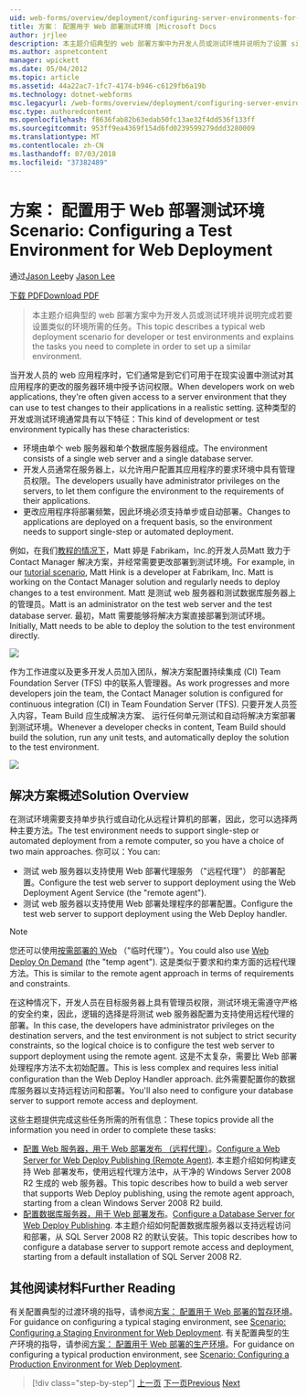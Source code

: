 ```yaml
---
uid: web-forms/overview/deployment/configuring-server-environments-for-web-deployment/scenario-configuring-a-test-environment-for-web-deployment
title: 方案： 配置用于 Web 部署测试环境 |Microsoft Docs
author: jrjlee
description: 本主题介绍典型的 web 部署方案中为开发人员或测试环境并说明为了设置 si 完成所需的任务...
ms.author: aspnetcontent
manager: wpickett
ms.date: 05/04/2012
ms.topic: article
ms.assetid: 44a22ac7-1fc7-4174-b946-c6129fb6a19b
ms.technology: dotnet-webforms
msc.legacyurl: /web-forms/overview/deployment/configuring-server-environments-for-web-deployment/scenario-configuring-a-test-environment-for-web-deployment
msc.type: authoredcontent
ms.openlocfilehash: f8636fab82b63edab50fc13ae32f4dd536f133ff
ms.sourcegitcommit: 953ff9ea4369f154d6fd0239599279ddd3280009
ms.translationtype: MT
ms.contentlocale: zh-CN
ms.lasthandoff: 07/03/2018
ms.locfileid: "37382489"
---
```

<a name="scenario-configuring-a-test-environment-for-web-deployment"></a><span data-ttu-id="a3fb6-103">方案： 配置用于 Web 部署测试环境</span><span class="sxs-lookup"><span data-stu-id="a3fb6-103">Scenario: Configuring a Test Environment for Web Deployment</span></span>
====================
<span data-ttu-id="a3fb6-104">通过[Jason Lee](https://github.com/jrjlee)</span><span class="sxs-lookup"><span data-stu-id="a3fb6-104">by [Jason Lee](https://github.com/jrjlee)</span></span>

[<span data-ttu-id="a3fb6-105">下载 PDF</span><span class="sxs-lookup"><span data-stu-id="a3fb6-105">Download PDF</span></span>](https://msdnshared.blob.core.windows.net/media/MSDNBlogsFS/prod.evol.blogs.msdn.com/CommunityServer.Blogs.Components.WeblogFiles/00/00/00/63/56/8130.DeployingWebAppsInEnterpriseScenarios.pdf)

> <span data-ttu-id="a3fb6-106">本主题介绍典型的 web 部署方案中为开发人员或测试环境并说明完成若要设置类似的环境所需的任务。</span><span class="sxs-lookup"><span data-stu-id="a3fb6-106">This topic describes a typical web deployment scenario for developer or test environments and explains the tasks you need to complete in order to set up a similar environment.</span></span>


<span data-ttu-id="a3fb6-107">当开发人员的 web 应用程序时，它们通常是到它们可用于在现实设置中测试对其应用程序的更改的服务器环境中授予访问权限。</span><span class="sxs-lookup"><span data-stu-id="a3fb6-107">When developers work on web applications, they're often given access to a server environment that they can use to test changes to their applications in a realistic setting.</span></span> <span data-ttu-id="a3fb6-108">这种类型的开发或测试环境通常具有以下特征：</span><span class="sxs-lookup"><span data-stu-id="a3fb6-108">This kind of development or test environment typically has these characteristics:</span></span>

- <span data-ttu-id="a3fb6-109">环境由单个 web 服务器和单个数据库服务器组成。</span><span class="sxs-lookup"><span data-stu-id="a3fb6-109">The environment consists of a single web server and a single database server.</span></span>
- <span data-ttu-id="a3fb6-110">开发人员通常在服务器上，以允许用户配置其应用程序的要求环境中具有管理员权限。</span><span class="sxs-lookup"><span data-stu-id="a3fb6-110">The developers usually have administrator privileges on the servers, to let them configure the environment to the requirements of their applications.</span></span>
- <span data-ttu-id="a3fb6-111">更改应用程序将部署频繁，因此环境必须支持单步或自动部署。</span><span class="sxs-lookup"><span data-stu-id="a3fb6-111">Changes to applications are deployed on a frequent basis, so the environment needs to support single-step or automated deployment.</span></span>

<span data-ttu-id="a3fb6-112">例如，在我们[教程的情况下](../deploying-web-applications-in-enterprise-scenarios/enterprise-web-deployment-scenario-overview.md)，Matt 婷是 Fabrikam，Inc.的开发人员Matt 致力于 Contact Manager 解决方案，并经常需要更改部署到测试环境。</span><span class="sxs-lookup"><span data-stu-id="a3fb6-112">For example, in our [tutorial scenario](../deploying-web-applications-in-enterprise-scenarios/enterprise-web-deployment-scenario-overview.md), Matt Hink is a developer at Fabrikam, Inc. Matt is working on the Contact Manager solution and regularly needs to deploy changes to a test environment.</span></span> <span data-ttu-id="a3fb6-113">Matt 是测试 web 服务器和测试数据库服务器上的管理员。</span><span class="sxs-lookup"><span data-stu-id="a3fb6-113">Matt is an administrator on the test web server and the test database server.</span></span> <span data-ttu-id="a3fb6-114">最初，Matt 需要能够将解决方案直接部署到测试环境。</span><span class="sxs-lookup"><span data-stu-id="a3fb6-114">Initially, Matt needs to be able to deploy the solution to the test environment directly.</span></span>

![](scenario-configuring-a-test-environment-for-web-deployment/_static/image1.png)

<span data-ttu-id="a3fb6-115">作为工作进度以及更多开发人员加入团队，解决方案配置持续集成 (CI) Team Foundation Server (TFS) 中的联系人管理器。</span><span class="sxs-lookup"><span data-stu-id="a3fb6-115">As work progresses and more developers join the team, the Contact Manager solution is configured for continuous integration (CI) in Team Foundation Server (TFS).</span></span> <span data-ttu-id="a3fb6-116">只要开发人员签入内容，Team Build 应生成解决方案、 运行任何单元测试和自动将解决方案部署到测试环境。</span><span class="sxs-lookup"><span data-stu-id="a3fb6-116">Whenever a developer checks in content, Team Build should build the solution, run any unit tests, and automatically deploy the solution to the test environment.</span></span>

![](scenario-configuring-a-test-environment-for-web-deployment/_static/image2.png)

## <a name="solution-overview"></a><span data-ttu-id="a3fb6-117">解决方案概述</span><span class="sxs-lookup"><span data-stu-id="a3fb6-117">Solution Overview</span></span>

<span data-ttu-id="a3fb6-118">在测试环境需要支持单步执行或自动化从远程计算机的部署，因此，您可以选择两种主要方法。</span><span class="sxs-lookup"><span data-stu-id="a3fb6-118">The test environment needs to support single-step or automated deployment from a remote computer, so you have a choice of two main approaches.</span></span> <span data-ttu-id="a3fb6-119">你可以：</span><span class="sxs-lookup"><span data-stu-id="a3fb6-119">You can:</span></span>

- <span data-ttu-id="a3fb6-120">测试 web 服务器以支持使用 Web 部署代理服务 （"远程代理"） 的部署配置。</span><span class="sxs-lookup"><span data-stu-id="a3fb6-120">Configure the test web server to support deployment using the Web Deployment Agent Service (the "remote agent").</span></span>
- <span data-ttu-id="a3fb6-121">测试 web 服务器以支持使用 Web 部署处理程序的部署配置。</span><span class="sxs-lookup"><span data-stu-id="a3fb6-121">Configure the test web server to support deployment using the Web Deploy handler.</span></span>

> [!NOTE]
> <span data-ttu-id="a3fb6-122">您还可以使用[按需部署的 Web](https://technet.microsoft.com/library/ee517345(WS.10).aspx) （"临时代理"）。</span><span class="sxs-lookup"><span data-stu-id="a3fb6-122">You could also use [Web Deploy On Demand](https://technet.microsoft.com/library/ee517345(WS.10).aspx) (the "temp agent").</span></span> <span data-ttu-id="a3fb6-123">这是类似于要求和约束方面的远程代理方法。</span><span class="sxs-lookup"><span data-stu-id="a3fb6-123">This is similar to the remote agent approach in terms of requirements and constraints.</span></span>


<span data-ttu-id="a3fb6-124">在这种情况下，开发人员在目标服务器上具有管理员权限，测试环境无需遵守严格的安全约束，因此，逻辑的选择是将测试 web 服务器配置为支持使用远程代理的部署。</span><span class="sxs-lookup"><span data-stu-id="a3fb6-124">In this case, the developers have administrator privileges on the destination servers, and the test environment is not subject to strict security constraints, so the logical choice is to configure the test web server to support deployment using the remote agent.</span></span> <span data-ttu-id="a3fb6-125">这是不太复杂，需要比 Web 部署处理程序方法不太初始配置。</span><span class="sxs-lookup"><span data-stu-id="a3fb6-125">This is less complex and requires less initial configuration than the Web Deploy Handler approach.</span></span> <span data-ttu-id="a3fb6-126">此外需要配置你的数据库服务器以支持远程访问和部署。</span><span class="sxs-lookup"><span data-stu-id="a3fb6-126">You'll also need to configure your database server to support remote access and deployment.</span></span>

<span data-ttu-id="a3fb6-127">这些主题提供完成这些任务所需的所有信息：</span><span class="sxs-lookup"><span data-stu-id="a3fb6-127">These topics provide all the information you need in order to complete these tasks:</span></span>

- <span data-ttu-id="a3fb6-128">[配置 Web 服务器，用于 Web 部署发布 （远程代理）](configuring-a-web-server-for-web-deploy-publishing-remote-agent.md)。</span><span class="sxs-lookup"><span data-stu-id="a3fb6-128">[Configure a Web Server for Web Deploy Publishing (Remote Agent)](configuring-a-web-server-for-web-deploy-publishing-remote-agent.md).</span></span> <span data-ttu-id="a3fb6-129">本主题介绍如何构建支持 Web 部署发布，使用远程代理方法中，从干净的 Windows Server 2008 R2 生成的 web 服务器。</span><span class="sxs-lookup"><span data-stu-id="a3fb6-129">This topic describes how to build a web server that supports Web Deploy publishing, using the remote agent approach, starting from a clean Windows Server 2008 R2 build.</span></span>
- <span data-ttu-id="a3fb6-130">[配置数据库服务器，用于 Web 部署发布](configuring-a-database-server-for-web-deploy-publishing.md)。</span><span class="sxs-lookup"><span data-stu-id="a3fb6-130">[Configure a Database Server for Web Deploy Publishing](configuring-a-database-server-for-web-deploy-publishing.md).</span></span> <span data-ttu-id="a3fb6-131">本主题介绍如何配置数据库服务器以支持远程访问和部署，从 SQL Server 2008 R2 的默认安装。</span><span class="sxs-lookup"><span data-stu-id="a3fb6-131">This topic describes how to configure a database server to support remote access and deployment, starting from a default installation of SQL Server 2008 R2.</span></span>

## <a name="further-reading"></a><span data-ttu-id="a3fb6-132">其他阅读材料</span><span class="sxs-lookup"><span data-stu-id="a3fb6-132">Further Reading</span></span>

<span data-ttu-id="a3fb6-133">有关配置典型的过渡环境的指导，请参阅[方案： 配置用于 Web 部署的暂存环境](scenario-configuring-a-staging-environment-for-web-deployment.md)。</span><span class="sxs-lookup"><span data-stu-id="a3fb6-133">For guidance on configuring a typical staging environment, see [Scenario: Configuring a Staging Environment for Web Deployment](scenario-configuring-a-staging-environment-for-web-deployment.md).</span></span> <span data-ttu-id="a3fb6-134">有关配置典型的生产环境的指导，请参阅[方案： 配置用于 Web 部署的生产环境](scenario-configuring-a-production-environment-for-web-deployment.md)。</span><span class="sxs-lookup"><span data-stu-id="a3fb6-134">For guidance on configuring a typical production environment, see [Scenario: Configuring a Production Environment for Web Deployment](scenario-configuring-a-production-environment-for-web-deployment.md).</span></span>

> [!div class="step-by-step"]
> <span data-ttu-id="a3fb6-135">[上一页](choosing-the-right-approach-to-web-deployment.md)
> [下一页](scenario-configuring-a-staging-environment-for-web-deployment.md)</span><span class="sxs-lookup"><span data-stu-id="a3fb6-135">[Previous](choosing-the-right-approach-to-web-deployment.md)
[Next](scenario-configuring-a-staging-environment-for-web-deployment.md)</span></span>

